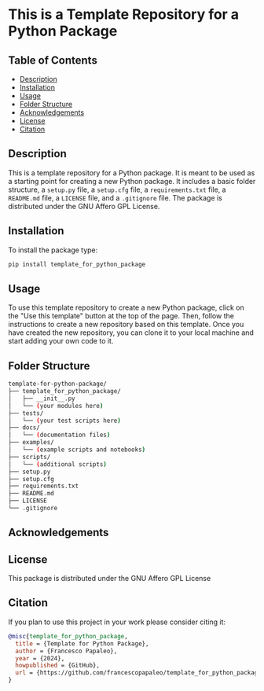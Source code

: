 # This is a Template Repository for a Python Package

## Table of Contents

- [Description](#description)
- [Installation](#installation)
- [Usage](#usage)
- [Folder Structure](#folder-structure)
- [Acknowledgements](#acknowledgements)
- [License](#license)
- [Citation](#citation)


## Description

This is a template repository for a Python package. It is meant to be used as a starting point for creating a new Python package. It includes a basic folder structure, a `setup.py` file, a `setup.cfg` file, a `requirements.txt` file, a `README.md` file, a `LICENSE` file, and a `.gitignore` file. The package is distributed under the GNU Affero GPL License.


## Installation

To install the package type:

```bash
pip install template_for_python_package
```


## Usage

To use this template repository to create a new Python package, click on the "Use this template" button at the top of the page. Then, follow the instructions to create a new repository based on this template. Once you have created the new repository, you can clone it to your local machine and start adding your own code to it.


## Folder Structure

```bash
template-for-python-package/
├── template_for_python_package/
│   ├── __init__.py
│   └── (your modules here)
├── tests/
│   └── (your test scripts here)
├── docs/
│   └── (documentation files)
├── examples/
│   └── (example scripts and notebooks)
├── scripts/
│   └── (additional scripts)
├── setup.py
├── setup.cfg
├── requirements.txt
├── README.md
├── LICENSE
└── .gitignore
```


## Acknowledgements


## License

This package is distributed under the GNU Affero GPL License


## Citation

If you plan to use this project in your work please consider citing it:

```bibtex
@misc{template_for_python_package,
  title = {Template for Python Package},
  author = {Francesco Papaleo},
  year = {2024},
  howpublished = {GitHub},
  url = {https://github.com/francescopapaleo/template_for_python_package}
}
```